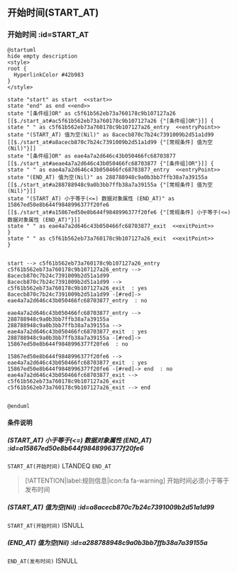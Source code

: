 ## 开始时间(START_AT) <!-- {docsify-ignore-all} -->

   

### 开始时间 :id=START_AT

```plantuml
@startuml
hide empty description
<style>
root {
  HyperlinkColor #42b983
}
</style>

state "start" as start  <<start>>
state "end" as end <<end>>
state "[条件组]OR" as c5f61b562eb73a760178c9b107127a26 [[$./start_at#ac5f61b562eb73a760178c9b107127a26 {"[条件组]OR"}]] {
state " " as c5f61b562eb73a760178c9b107127a26_entry  <<entryPoint>>
state "(START_AT) 值为空(Nil)" as 8acecb870c7b24c7391009b2d51a1d99 [[$./start_at#a8acecb870c7b24c7391009b2d51a1d99 {"[常规条件] 值为空(Nil)"}]]
state "[条件组]OR" as eae4a7a2d646c43b050466fc68703877 [[$./start_at#aeae4a7a2d646c43b050466fc68703877 {"[条件组]OR"}]] {
state " " as eae4a7a2d646c43b050466fc68703877_entry  <<entryPoint>>
state "(END_AT) 值为空(Nil)" as 288788948c9a0b3bb7ffb38a7a39155a [[$./start_at#a288788948c9a0b3bb7ffb38a7a39155a {"[常规条件] 值为空(Nil)"}]]
state "(START_AT) 小于等于(<=) 数据对象属性 (END_AT)" as 15867ed50e8b644f9848996377f20fe6 [[$./start_at#a15867ed50e8b644f9848996377f20fe6 {"[常规条件] 小于等于(<=) 数据对象属性 (END_AT)"}]]
state " " as eae4a7a2d646c43b050466fc68703877_exit  <<exitPoint>>
}
state " " as c5f61b562eb73a760178c9b107127a26_exit  <<exitPoint>>
}


start --> c5f61b562eb73a760178c9b107127a26_entry 
c5f61b562eb73a760178c9b107127a26_entry --> 8acecb870c7b24c7391009b2d51a1d99 
8acecb870c7b24c7391009b2d51a1d99 --> c5f61b562eb73a760178c9b107127a26_exit  : yes
8acecb870c7b24c7391009b2d51a1d99 -[#red]-> eae4a7a2d646c43b050466fc68703877_entry  : no

eae4a7a2d646c43b050466fc68703877_entry --> 288788948c9a0b3bb7ffb38a7a39155a 
288788948c9a0b3bb7ffb38a7a39155a --> eae4a7a2d646c43b050466fc68703877_exit  : yes
288788948c9a0b3bb7ffb38a7a39155a -[#red]-> 15867ed50e8b644f9848996377f20fe6  : no

15867ed50e8b644f9848996377f20fe6 --> eae4a7a2d646c43b050466fc68703877_exit  : yes
15867ed50e8b644f9848996377f20fe6 -[#red]-> end  : no
eae4a7a2d646c43b050466fc68703877_exit --> c5f61b562eb73a760178c9b107127a26_exit 
c5f61b562eb73a760178c9b107127a26_exit --> end 


@enduml
```

#### 条件说明

##### (START_AT) 小于等于(<=) 数据对象属性 (END_AT) :id=a15867ed50e8b644f9848996377f20fe6



`START_AT(开始时间)` LTANDEQ  `END_AT`

> [!ATTENTION|label:规则信息|icon:fa fa-warning]
> 开始时间必须小于等于发布时间


##### (START_AT) 值为空(Nil) :id=a8acecb870c7b24c7391009b2d51a1d99



`START_AT(开始时间)` ISNULL 

##### (END_AT) 值为空(Nil) :id=a288788948c9a0b3bb7ffb38a7a39155a



`END_AT(发布时间)` ISNULL 






